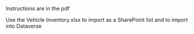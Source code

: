 Instructions are in the pdf

Use the Vehicle Inventory.xlsx to import as a SharePoint list and to import into Dataverse
